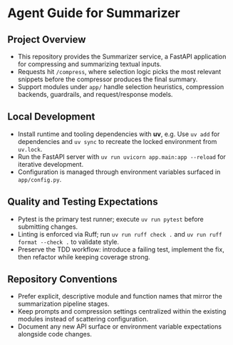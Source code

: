 # Agent Guide for Summarizer

## Project Overview
- This repository provides the Summarizer service, a FastAPI application for compressing and summarizing textual inputs.
- Requests hit `/compress`, where selection logic picks the most relevant snippets before the compressor produces the final summary.
- Support modules under `app/` handle selection heuristics, compression backends, guardrails, and request/response models.

## Local Development
- Install runtime and tooling dependencies with **uv**, e.g. Use `uv add` for dependencies and `uv sync` to recreate the locked environment from `uv.lock`.
- Run the FastAPI server with `uv run uvicorn app.main:app --reload` for iterative development.
- Configuration is managed through environment variables surfaced in `app/config.py`.

## Quality and Testing Expectations
- Pytest is the primary test runner; execute `uv run pytest` before submitting changes.
- Linting is enforced via Ruff; run `uv run ruff check .` and `uv run ruff format --check .` to validate style.
- Preserve the TDD workflow: introduce a failing test, implement the fix, then refactor while keeping coverage strong.

## Repository Conventions
- Prefer explicit, descriptive module and function names that mirror the summarization pipeline stages.
- Keep prompts and compression settings centralized within the existing modules instead of scattering configuration.
- Document any new API surface or environment variable expectations alongside code changes.
